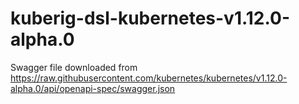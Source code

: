 # kuberig-dsl-kubernetes-v1.12.0-alpha.0

Swagger file downloaded from https://raw.githubusercontent.com/kubernetes/kubernetes/v1.12.0-alpha.0/api/openapi-spec/swagger.json
